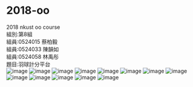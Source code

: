# 2018-oo</br>
2018 nkust oo course</br>
組別:第8組</br>
組員:0524015 蔡柏毅</br>
組員:0524033 陳韻如</br>
組員:0524058 林禹彤</br>
題目:羽球計分平台</br>
![image](https://github.com/0524015/0524015/blob/master/1546430109835.jpg)
![image](https://github.com/0524015/0524015/blob/master/1546430137452.jpg)
![image](https://github.com/0524015/0524015/blob/master/382.jpg)
![image](https://github.com/0524015/0524015/blob/master/497.jpg)
![image](https://github.com/0524015/0524015/blob/master/5449.jpg)
![image](https://github.com/0524015/0524015/blob/master/62.jpg)
![image](https://github.com/0524015/0524015/blob/master/2345.jpg)
![image](https://github.com/0524015/0524015/blob/master/1231.jpg)
![image](https://github.com/0524015/0524015/blob/master/12346.jpg)
![image](https://github.com/0524015/0524015/blob/master/4241.jpg)
![image](https://github.com/0524015/0524015/blob/master/349.jpg)
![image](https://github.com/0524015/0524015/blob/master/2348.jpg)
![image](https://github.com/0524015/0524015/blob/master/2323537.jpg)

